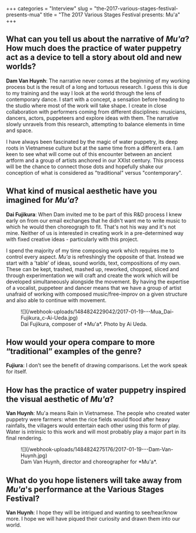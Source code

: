 +++
categories = "Interview"
slug = "the-2017-various-stages-festival-presents-mua"
title = "The 2017 Various Stages Festival presents: Mu&#039;a"
+++

## What can you tell us about the narrative of *Mu'a*? How much does the practice of water puppetry act as a device to tell a story about old and new worlds?

**Dam Van Huynh**: The narrative never comes at the beginning of my working process but is the result of a long and tortuous research. I guess this is due to my training and the way I look at the world through the lens of contemporary dance. I start with a concept, a sensation before heading to the studio where most of the work will take shape. I create in close collaboration with performers coming from different disciplines: musicians, dancers, actors, puppeteers and explore ideas with them. The narrative slowly unravels from this research, attempting to balance elements in time and space.

I have always been fascinated by the magic of water puppetry, its deep roots in Vietnamese culture but at the same time from a different era. I am keen to see what will come out of this encounter between an ancient artform and a group of artists anchored in our XXIst century. This process will be the chance to connect those dots and hopefully shake our conception of what is considered as "traditional" versus "contemporary".

## What kind of musical aesthetic have you imagined for *Mu'a*?

**Dai Fujikura**: When Dam invited me to be part of this R&D process I knew early on from our email exchanges that he didn't want me to write music to which he would then choreograph to fit. That's not his way and it's not mine. Neither of us is interested in creating work in a pre-determined way with fixed creative ideas - particularly with this project. 

I spend the majority of my time composing work which requires me to control every aspect. *Mu'a* is refreshingly the opposite of that. Instead we start with a 'table' of ideas, sound worlds, text, compositions of my own. These can be kept, trashed, mashed up, reworked, chopped, sliced and through experimentation we will craft and create the work which will be developed simultaneously alongside the movement. By having the expertise of a vocalist, puppeteer and dancer means that we have a group of artist unafraid of working with composed music/free-improv on a given structure and also able to continue with movement. 

<figure data-type="image">
![](/webhook-uploads/1484824229042/2017-01-19---Mua_Dai-Fujikura_c-Ai-Ueda.jpg)
<figcaption>Dai Fujikura, composer of *Mu'a*. Photo by Ai Ueda.</figcaption>
</figure>
 
## How would your opera compare to more “traditional” examples of the genre?

**Fujiura**: I don’t see the benefit of drawing comparisons. Let the work speak for itself.

## How has the practice of water puppetry inspired the visual aesthetic of *Mu'a*?

**Van Huynh**: Mu'a means Rain in Vietnamese. The people who created water puppetry were farmers: when the rice fields would flood after heavy rainfalls, the villagers would entertain each other using this form of play. Water is intrinsic to this work and will most probably play a major part in its final rendering.

<figure data-type="image">
![](/webhook-uploads/1484824275176/2017-01-19---Dam-Van-Huynh.jpg)
<figcaption>Dam Van Huynh, director and choreographer for *Mu'a*.</figcaption>
</figure>

## What do you hope listeners will take away from *Mu'a*'s performance at the Various Stages Festival?

**Van Huynh**: I hope they will be intrigued and wanting to see/hear/know more. I hope we will have piqued their curiosity and drawn them into our world.
